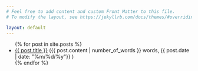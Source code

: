 ```yaml
---
# Feel free to add content and custom Front Matter to this file.
# To modify the layout, see https://jekyllrb.com/docs/themes/#overriding-theme-defaults

layout: default
---
```


<!-- show all the posts -->

<ul>
  {% for post in site.posts %}
    <li>
       <a href="{{ post.url }}">{{ post.title }}</a>
       <!-- how to overwrite ro -->
       <span class="post-words">
       ({{ post.content | number_of_words }} words, {{ post.date | date: "%m/%d/%y"}} )
       </span>
    </li>
  {% endfor %}
</ul>
